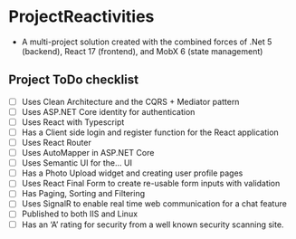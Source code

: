 # ProjectReactivities
* A multi-project solution created with the combined forces of .Net 5 (backend), React 17 (frontend), and MobX 6 (state management)

## Project ToDo checklist
* [ ] Uses Clean Architecture and the CQRS + Mediator pattern
* [ ] Uses ASP.NET Core identity for authentication
* [ ] Uses React with Typescript
* [ ] Has a Client side login and register function for the React application
* [ ] Uses React Router
* [ ] Uses AutoMapper in ASP.NET Core
* [ ] Uses Semantic UI for the... UI
* [ ] Has a Photo Upload widget and creating user profile pages
* [ ] Uses React Final Form to create re-usable form inputs with validation
* [ ] Has Paging, Sorting and Filtering
* [ ] Uses SignalR to enable real time web communication for a chat feature
* [ ] Published to both IIS and Linux
* [ ] Has an ‘A’ rating for security from a well known security scanning site.
